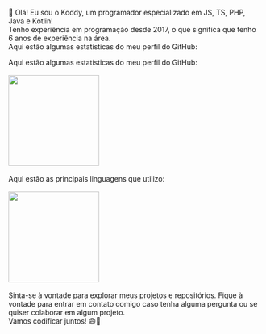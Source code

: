 👋 Olá! Eu sou o Koddy, um programador especializado em JS, TS, PHP, Java e Kotlin!
<br />
Tenho experiência em programação desde 2017, o que significa que tenho 6 anos de experiência na área.
<br />
Aqui estão algumas estatísticas do meu perfil do GitHub:
<br />
<div>
    Aqui estão algumas estatísticas do meu perfil do GitHub:
    <br /><br />
    <img height="180em" src="https://github-readme-stats.vercel.app/api?username=koddydev&show_icons=true&theme=dracula&include_all_commits=true&count_private=true"/>
    <br /><br />
    Aqui estão as principais linguagens que utilizo:
    <br /><br />
    <img height="180em" src="https://github-readme-stats.vercel.app/api/top-langs/?username=koddydev&layout=compact&langs_count=7&theme=dracula&count_private=true"/>
    <br /><br />
    Sinta-se à vontade para explorar meus projetos e repositórios. Fique à vontade para entrar em contato comigo caso tenha alguma pergunta ou se quiser colaborar em algum projeto.
  <br />
  Vamos codificar juntos! 😄🚀
</div>
